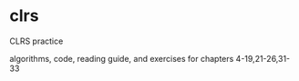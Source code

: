 # clrs
CLRS practice

algorithms, code, reading guide, and exercises for chapters 4-19,21-26,31-33 

